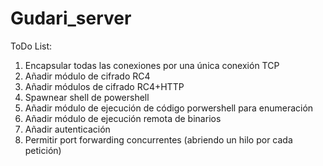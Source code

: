 # Gudari_server

ToDo List:
1. Encapsular todas las conexiones por una única conexión TCP
2. Añadir módulo de cifrado RC4
3. Añadir módulos de cifrado RC4+HTTP
4. Spawnear shell de powershell
5. Añadir módulo de ejecución de código porwershell para enumeración
6. Añadir módulo de ejecución remota de binarios
7. Añadir autenticación
8. Permitir port forwarding concurrentes (abriendo un hilo por cada petición)
